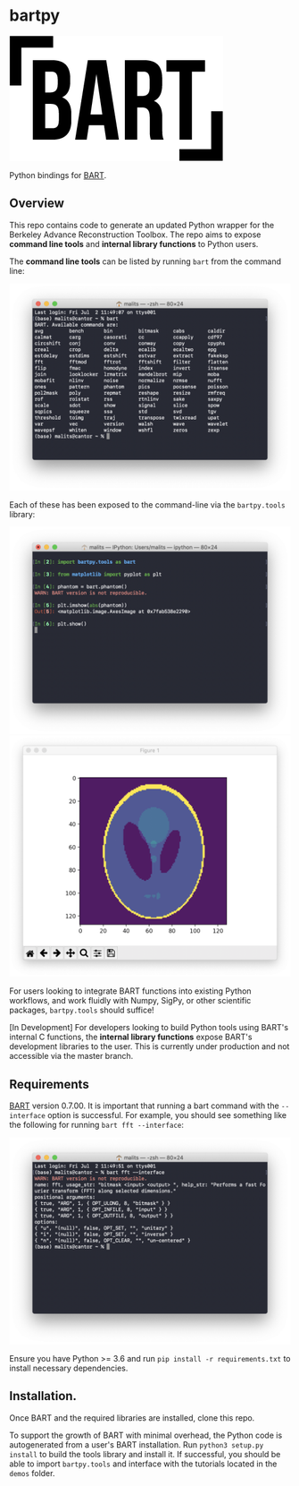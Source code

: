 # bartpy

![BART-logo](assets/BART-logo.png)

Python bindings for [BART](https://github.com/mrirecon/bart).

## Overview

This repo contains code to generate an updated Python wrapper for the Berkeley Advance Reconstruction Toolbox. The repo aims to expose **command line tools** and **internal library functions** to Python users.

The **command line tools** can be listed by running `bart` from the command line:

![tools](assets/tools.png)

Each of these has been exposed to the command-line via the `bartpy.tools` library:

![code](assets/phantom_example.png)
![img](assets/phantom_imshow.png)

For users looking to integrate BART functions into existing Python workflows, and work fluidly with Numpy, SigPy, or other scientific packages, `bartpy.tools` should suffice!

[In Development] For developers looking to build Python tools using BART's internal C functions, the **internal library functions** expose BART's development libraries to the user. This is currently under production and not accessible via the master branch.

## Requirements

[BART](https://github.com/mrirecon/bart) version 0.7.00. It is important that running a bart command with the `--interface` option is successful. For example, you should see something like the following for running `bart fft --interface`:

![interface](assets/interface.png)

Ensure you have Python >= 3.6 and run `pip install -r requirements.txt` to install necessary dependencies.

## Installation.

Once BART and the required libraries are installed, clone this repo. 

To support the growth of BART with minimal overhead, the Python code is autogenerated from a user's BART installation. Run `python3 setup.py install` to build the tools library and install it. If successful, you should be able to import `bartpy.tools` and interface with the tutorials located in the `demos` folder. 
